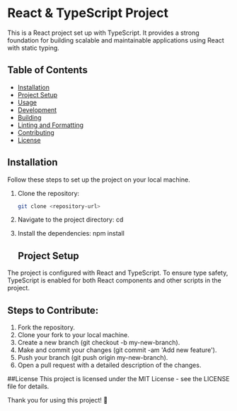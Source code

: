 # React & TypeScript Project

This is a React project set up with TypeScript. It provides a strong foundation for building scalable and maintainable applications using React with static typing.

## Table of Contents

- [Installation](#installation)
- [Project Setup](#project-setup)
- [Usage](#usage)
- [Development](#development)
- [Building](#building)
- [Linting and Formatting](#linting-and-formatting)
- [Contributing](#contributing)
- [License](#license)

## Installation

Follow these steps to set up the project on your local machine.

1. Clone the repository:

   ```bash
   git clone <repository-url>

2. Navigate to the project directory:
cd <project-directory>

3. Install the dependencies:
   npm install

   ## Project Setup
The project is configured with React and TypeScript. To ensure type safety, TypeScript is enabled for both React components and other scripts in the project.
## Steps to Contribute:
1. Fork the repository.
2. Clone your fork to your local machine.
3. Create a new branch (git checkout -b my-new-branch).
4. Make and commit your changes (git commit -am 'Add new feature').
5. Push your branch (git push origin my-new-branch).
6. Open a pull request with a detailed description of the changes.
   
##License
This project is licensed under the MIT License - see the LICENSE file for details.

Thank you for using this project! 🚀







   

